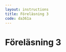 ```yaml
---
layout: instructions
title: Föreläsning 3
code: da361a
---
```


# Föreläsning 3

<div class="video">
</div>

